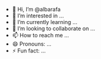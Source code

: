- 👋 Hi, I’m @albarafa
- 👀 I’m interested in ...
- 🌱 I’m currently learning ...
- 💞️ I’m looking to collaborate on ...
- 📫 How to reach me ...
- 😄 Pronouns: ...
- ⚡ Fun fact: ...

<!---
albarafa/albarafa is a ✨ special ✨ repository because its `README.md` (this file) appears on your GitHub profile.
You can click the Preview link to take a look at your changes.
--->
